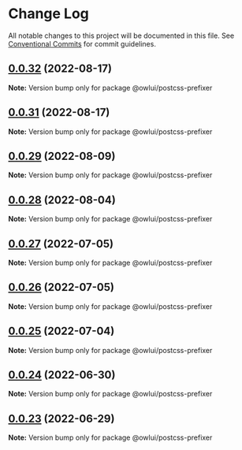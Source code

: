 # Change Log

All notable changes to this project will be documented in this file.
See [Conventional Commits](https://conventionalcommits.org) for commit guidelines.

## [0.0.32](https://github.com/EEBOS/SCROWL/compare/v0.0.31...v0.0.32) (2022-08-17)

**Note:** Version bump only for package @owlui/postcss-prefixer





## [0.0.31](https://github.com/EEBOS/SCROWL/compare/v0.0.29...v0.0.31) (2022-08-17)

**Note:** Version bump only for package @owlui/postcss-prefixer





## [0.0.29](https://github.com/EEBOS/SCROWL/compare/v0.0.28...v0.0.29) (2022-08-09)

**Note:** Version bump only for package @owlui/postcss-prefixer





## [0.0.28](https://github.com/EEBOS/SCROWL/compare/v0.0.27...v0.0.28) (2022-08-04)

**Note:** Version bump only for package @owlui/postcss-prefixer





## [0.0.27](https://github.com/EEBOS/SCROWL/compare/v0.0.26...v0.0.27) (2022-07-05)

**Note:** Version bump only for package @owlui/postcss-prefixer





## [0.0.26](https://github.com/EEBOS/SCROWL/compare/v0.0.25...v0.0.26) (2022-07-05)

**Note:** Version bump only for package @owlui/postcss-prefixer





## [0.0.25](https://github.com/EEBOS/SCROWL/compare/v0.0.24...v0.0.25) (2022-07-04)

**Note:** Version bump only for package @owlui/postcss-prefixer





## [0.0.24](https://github.com/EEBOS/SCROWL/compare/v0.0.23...v0.0.24) (2022-06-30)

**Note:** Version bump only for package @owlui/postcss-prefixer





## [0.0.23](https://github.com/EEBOS/SCROWL/compare/v0.0.22...v0.0.23) (2022-06-29)

**Note:** Version bump only for package @owlui/postcss-prefixer
